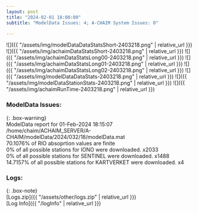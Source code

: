 ```yaml
---
layout: post
title: "2024-02-01 18:00:00"
subtitle: "ModelData Issues: 4; A-CHAIM System Issues: 0"

---
```


![]({{ "/assets/img/modelDataDataStatsShort-2403218.png" | relative_url }})
![]({{ "/assets/img/achaimDataStatsShort-2403218.png" | relative_url }})
![]({{ "/assets/img/achaimDataStatsLong00-2403218.png" | relative_url }})
![]({{ "/assets/img/achaimDataStatsLong01-2403218.png" | relative_url }})
![]({{ "/assets/img/achaimDataStatsLong02-2403218.png" | relative_url }})
![]({{ "/assets/img/modelDataDataStats-2403218.png" | relative_url }})
![]({{ "/assets/img/modelDataStationStats-2403218.png" | relative_url }})
![]({{ "/assets/img/achaimRunTime-2403218.png" | relative_url }})


### ModelData Issues:  
  
{: .box-warning}  
 ModelData report for 01-Feb-2024 18:15:07   
 /home/chaim/ACHAIM_SERVER/A-CHAIM/modelData/2024/032/18/modelData.mat   
 70.1076% of RIO absoprtion values are finite   
 0% of all possible stations for IONO were downloaded. x2033   
 0% of all possible stations for SENTINEL were downloaded. x1488   
 14.7157% of all possible stations for KARTVERKET were downloaded. x4   
  


### Logs:  
  
{: .box-note}  
[Logs.zip]({{ "/assets/other/logs.zip" | relative_url }})  
[Log Info]({{ "/logInfo" | relative_url }})  
